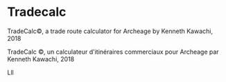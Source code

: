 # Tradecalc

TradeCalc©, a trade route calculator for Archeage by Kenneth Kawachi, 2018

TradeCalc ©, un calculateur d'itinéraires commerciaux pour Archeage par Kenneth Kawachi, 2018

Lll












